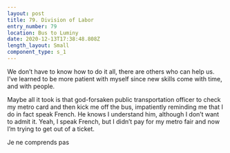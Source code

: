 ```yaml
---
layout: post
title: 79. Division of Labor
entry_number: 79
location: Bus to Luminy
date: 2020-12-13T17:38:48.808Z
length_layout: Small
component_type: s_1
---
```

We don’t have to know how to do it all, there are others who can help us. I’ve learned to be more patient with myself since new skills come with time, and with people.

Maybe all it took is that god-forsaken public transportation officer to check my metro card and then kick me off the bus, impatiently reminding me that I do in fact speak French. He knows I understand him, although I don’t want to admit it. Yeah, I speak French, but I didn’t pay for my metro fair and now I’m trying to get out of a ticket.

Je ne comprends pas
